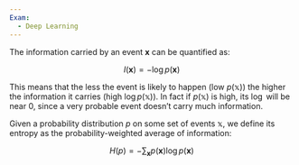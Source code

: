 ```yaml
---
Exam:
  - Deep Learning
---
```

The information carried by an event $\boldsymbol{x}$ can be quantified as:

$$
I(\boldsymbol{x}) = -\log p(\boldsymbol{x})
$$

This means that the less the event is likely to happen (low $p(\mathbb{x})$) the higher the information it carries (high $\log p(\mathbb{x})$). In fact if $p(\mathbb{x})$ is high, its $\log$ will be near $0$, since a very probable event doesn’t carry much information.

Given a probability distribution $p$ on some set of events $\mathbb{x}$, we define its entropy as the probability-weighted average of information:

$$
H(p)= -\sum_\boldsymbol{x}p(\boldsymbol{x})\log p(\boldsymbol{x})
$$

## 